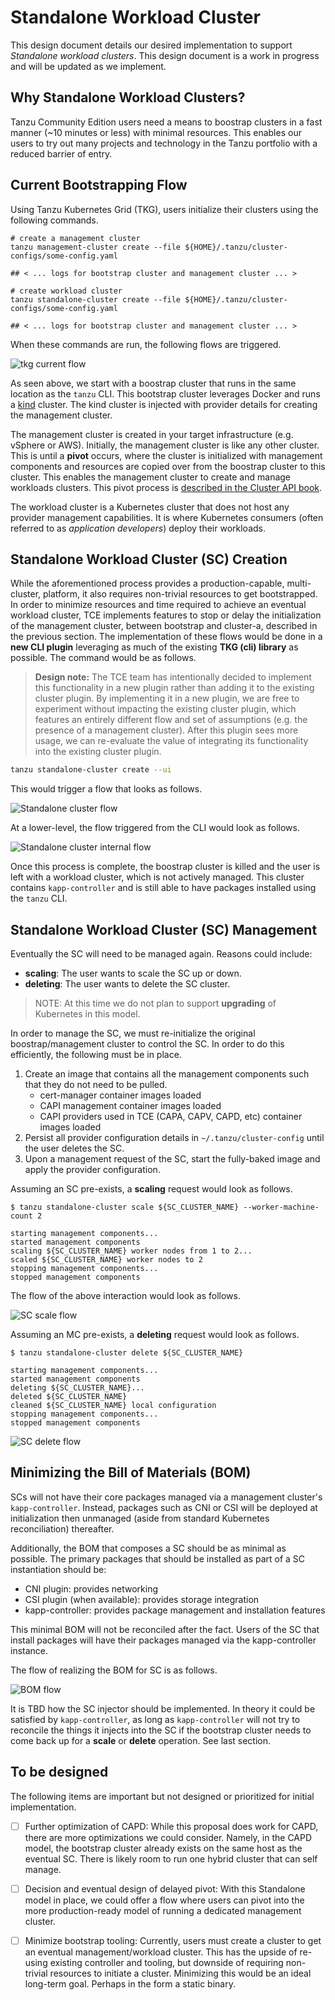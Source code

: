 # Standalone Workload Cluster

This design document details our desired implementation to support *Standalone workload clusters*. This design document is
a work in progress and will be updated as we implement.

## Why Standalone Workload Clusters?

Tanzu Community Edition users need a means to boostrap clusters in a fast manner (~10 minutes or less) with minimal
resources. This enables our users to try out many projects and technology in the Tanzu portfolio with a reduced barrier
of entry.

## Current Bootstrapping Flow

Using Tanzu Kubernetes Grid (TKG), users initialize their clusters using the following commands.

```shell
# create a management cluster
tanzu management-cluster create --file ${HOME}/.tanzu/cluster-configs/some-config.yaml

## < ... logs for bootstrap cluster and management cluster ... >

# create workload cluster
tanzu standalone-cluster create --file ${HOME}/.tanzu/cluster-configs/some-config.yaml

## < ... logs for bootstrap cluster and management cluster ... >
```

When these commands are run, the following flows are triggered.

![tkg current flow](../images/ttwc-current-flow.png)

As seen above, we start with a boostrap cluster that runs in the same location as the `tanzu` CLI. This bootstrap
cluster leverages Docker and runs a
[kind](https://kind.sigs.k8s.io/) cluster. The kind cluster is injected with provider details for creating the
management cluster.

The management cluster is created in your target infrastructure (e.g. vSphere or AWS). Initially, the management cluster
is like any other cluster. This is until a **pivot** occurs, where the cluster is initialized with management components
and resources are copied over from the boostrap cluster to this cluster. This enables the management cluster to create
and manage workloads clusters. This pivot process
is [described in the Cluster API book](https://cluster-api.sigs.k8s.io/clusterctl/commands/move.html#bootstrap--pivot).

The workload cluster is a Kubernetes cluster that does not host any provider
management capabilities. It is where Kubernetes consumers (often referred to as _application developers_) deploy their
workloads.

## Standalone Workload Cluster (SC) Creation

While the aforementioned process provides a production-capable, multi-cluster, platform, it also requires non-trivial
resources to get bootstrapped. In order to minimize resources and time required to achieve an eventual workload cluster,
TCE implements features to stop or delay the initialization of the management cluster, between bootstrap and cluster-a,
described in the previous section. The implementation of these flows would be done in a **new CLI plugin** leveraging
as much of the existing **TKG (cli) library** as possible. The command would be as follows.

> **Design note:** The TCE team has intentionally
> decided to implement this functionality in a new plugin rather than adding it to the existing cluster plugin. By implementing it in a new plugin, we are free to experiment without
> impacting the existing cluster plugin, which features an entirely different flow and set of assumptions (e.g. the presence of a management cluster).
> After this plugin sees more usage, we can re-evaluate the value of integrating its functionality into the existing cluster plugin.

```sh
tanzu standalone-cluster create --ui
```

This would trigger a flow that looks as follows.

![Standalone cluster flow](../images/ttwc-minimal-flow.png)

At a lower-level, the flow triggered from the CLI would look as follows.

![Standalone cluster internal flow](../images/ttwc-minimal-internal-flow.png)

Once this process is complete, the boostrap cluster is killed and the user is left with a workload cluster, which is
not actively managed. This cluster contains `kapp-controller` and is still able to have packages installed using
the `tanzu` CLI.

## Standalone Workload Cluster (SC) Management

Eventually the SC will need to be managed again. Reasons could include:

* **scaling**: The user wants to scale the SC up or down.
* **deleting**: The user wants to delete the SC cluster.

> NOTE: At this time we do not plan to support **upgrading** of Kubernetes in this model.

In order to manage the SC, we must re-initialize the original boostrap/management cluster to control the SC. In order
to do this efficiently, the following must be in place.

1. Create an image that contains all the management components such that they do not need to be pulled.
    * cert-manager container images loaded
    * CAPI management container images loaded
    * CAPI providers used in TCE (CAPA, CAPV, CAPD, etc) container images loaded
1. Persist all provider configuration details in `~/.tanzu/cluster-config` until the user deletes the SC.
1. Upon a management request of the SC, start the fully-baked image and apply the provider configuration.

Assuming an SC pre-exists, a **scaling** request would look as follows.

```shell
$ tanzu standalone-cluster scale ${SC_CLUSTER_NAME} --worker-machine-count 2

starting management components...
started management components
scaling ${SC_CLUSTER_NAME} worker nodes from 1 to 2...
scaled ${SC_CLUSTER_NAME} worker nodes to 2
stopping management components...
stopped management components
```

The flow of the above interaction would look as follows.

![SC scale flow](../images/ttwc-scale-flow.png)

Assuming an MC pre-exists, a **deleting** request would look as follows.

```shell
$ tanzu standalone-cluster delete ${SC_CLUSTER_NAME}

starting management components...
started management components
deleting ${SC_CLUSTER_NAME}...
deleted ${SC_CLUSTER_NAME}
cleaned ${SC_CLUSTER_NAME} local configuration
stopping management components...
stopped management components
```

![SC delete flow](../images/ttwc-delete-flow.png)

## Minimizing the Bill of Materials (BOM)

SCs will not have their core packages managed via a management cluster's `kapp-controller`. Instead, packages such as
CNI or CSI will be deployed at initialization then unmanaged (aside from standard Kubernetes reconciliation) thereafter.

Additionally, the BOM that composes a SC should be as minimal as possible. The primary packages that should be installed
as part of a SC instantiation should be:

* CNI plugin: provides networking
* CSI plugin (when available): provides storage integration
* kapp-controller: provides package management and installation features

This minimal BOM will not be reconciled after the fact. Users of the SC that install packages will have their
packages managed via the kapp-controller instance.

The flow of realizing the BOM for SC is as follows.

![BOM flow](../images/ttwc-bom-flow.png)

It is TBD how the SC injector should be implemented. In theory it could be satisfied by `kapp-controller`, as long
as `kapp-controller` will not try to reconcile the things it injects into the SC if the bootstrap cluster needs to
come back up for a **scale** or **delete** operation. See last section.

## To be designed

The following items are important but not designed or prioritized for initial implementation.

* [ ] Further optimization of CAPD: While this proposal does work for CAPD, there are more optimizations we could consider.
  Namely, in the CAPD model, the bootstrap cluster already exists on the same host as the eventual SC. There is likely room to run one hybrid cluster that can self manage.
  
* [ ] Decision and eventual design of delayed pivot: With this Standalone model in place, we could offer a flow where users can pivot into the more production-ready model of running a dedicated management cluster.

* [ ] Minimize bootstrap tooling: Currently, users must create a cluster to get an eventual management/workload cluster. This has the upside of re-using existing controller and tooling, but downside of requiring non-trivial resources to initiate a cluster. Minimizing this would be an ideal long-term goal. Perhaps in the form a static binary.
